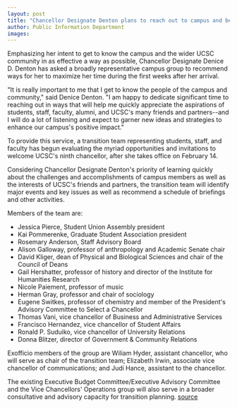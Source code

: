 ```yaml
---
layout: post
title: "Chancellor Designate Denton plans to reach out to campus and beyond upon her arrival"
author: Public Information Department
images:
---
```


Emphasizing her intent to get to know the campus and the wider UCSC community in as effective a way as possible, Chancellor Designate Denice D. Denton has asked a broadly representative campus group to recommend ways for her to maximize her time during the first weeks after her arrival.  

"It is really important to me that I get to know the people of the campus and community," said Denice Denton. "I am happy to dedicate significant time to reaching out in ways that will help me quickly appreciate the aspirations of students, staff, faculty, alumni, and UCSC's many friends and partners--and I will do a lot of listening and expect to garner new ideas and strategies to enhance our campus's positive impact."  

To provide this service, a transition team representing students, staff, and faculty has begun evaluating the myriad opportunities and invitations to welcome UCSC's ninth chancellor, after she takes office on February 14.  

Considering Chancellor Designate Denton's priority of learning quickly about the challenges and accomplishments of campus members as well as the interests of UCSC's friends and partners, the transition team will identify major events and key issues as well as recommend a schedule of briefings and other activities.   

Members of the team are:  
* Jessica Pierce, Student Union Assembly president  
* Kai Pommerenke, Graduate Student Association president  
* Rosemary Anderson, Staff Advisory Board  
* Alison Galloway, professor of anthropology and Academic Senate chair  
* David Kliger, dean of Physical and Biological Sciences and chair of the Council of Deans  
* Gail Hershatter, professor of history and director of the Institute for Humanities Research  
* Nicole Paiement, professor of music  
* Herman Gray, professor and chair of sociology   
* Eugene Switkes, professor of chemistry and member of the President's Advisory Committee to Select a Chancellor  
* Thomas Vani, vice chancellor of Business and Administrative Services  
* Francisco Hernandez, vice chancellor of Student Affairs  
* Ronald P. Suduiko, vice chancellor of University Relations  
* Donna Blitzer, director of Government & Community Relations  

Exofficio members of the group are Wiliam Hyder, assistant chancellor, who will serve as chair of the transition team; Elizabeth Irwin, associate vice chancellor of communications; and Judi Hance, assistant to the chancellor.  

The existing Executive Budget Committee/Executive Advisory Committee and the Vice Chancellors' Operations group will also serve in a broader consultative and advisory capacity for transition planning.
[source](http://www1.ucsc.edu/currents/04-05/01-17/transition.asp "Permalink to transition")
